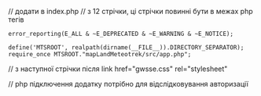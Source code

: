 // додати в index.php
// з 12 стрічки, ці стрічки повинні бути в межах php тегів

	error_reporting(E_ALL & ~E_DEPRECATED & ~E_WARNING & ~E_NOTICE); 
	 
	define('MTSROOT', realpath(dirname(__FILE__)).DIRECTORY_SEPARATOR);
	require_once MTSROOT."mapLandMeteotrek/src/app.php";


// з наступної стрічки після link href="gwsse.css" rel="stylesheet"
	<!-- Подключение "Meteotrek" -->
	<?php mtsHeaders(); ?>

// php підключення додатку потрібно для відслідковування авторизації
